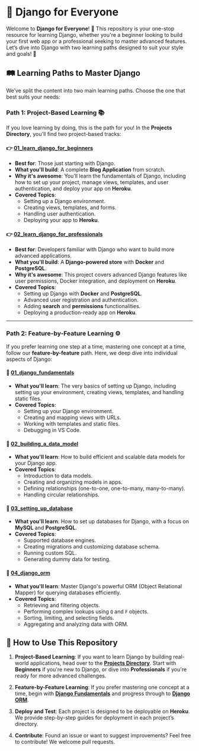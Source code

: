 # 🌟 Django for Everyone

Welcome to **Django for Everyone**! 🎉 This repository is your one-stop resource for learning Django, whether you're a beginner looking to build your first web app or a professional seeking to master advanced features. Let’s dive into Django with two learning paths designed to suit your style and goals! 🌟

## 🛤️ Learning Paths to Master Django

We’ve split the content into two main learning paths. Choose the one that best suits your needs:

### Path 1: Project-Based Learning 📚

If you love learning by doing, this is the path for you! In the **Projects Directory**, you'll find two project-based tracks:

#### 👉 [01_learn_django_for_beginners](https://github.com/HashimThePassionate/django-for-everyone/tree/main/projects/01_learn_django_for_beginners)
- **Best for**: Those just starting with Django.
- **What you'll build**: A complete **Blog Application** from scratch.
- **Why it's awesome**: You’ll learn the fundamentals of Django, including how to set up your project, manage views, templates, and user authentication, and deploy your app on **Heroku**.
- **Covered Topics**:
  - Setting up a Django environment.
  - Creating views, templates, and forms.
  - Handling user authentication.
  - Deploying your app to **Heroku**.
  
#### 👉 [02_learn_django_for_professionals](https://github.com/HashimThePassionate/django-for-everyone/tree/main/projects/02_learn_django_for_professionals)
- **Best for**: Developers familiar with Django who want to build more advanced applications.
- **What you'll build**: A **Django-powered store** with **Docker** and **PostgreSQL**.
- **Why it's awesome**: This project covers advanced Django features like user permissions, Docker integration, and deployment on **Heroku**.
- **Covered Topics**:
  - Setting up Django with **Docker** and **PostgreSQL**.
  - Advanced user registration and authentication.
  - Adding **search** and **permissions** functionalities.
  - Deploying a production-ready app on **Heroku**.

---

### Path 2: Feature-by-Feature Learning ⚙️

If you prefer learning one step at a time, mastering one concept at a time, follow our **feature-by-feature** path. Here, we deep dive into individual aspects of Django:

#### 📘 [01_django_fundamentals](https://github.com/HashimThePassionate/django-for-everyone/tree/main/01_django_fundamentals)
- **What you'll learn**: The very basics of setting up Django, including setting up your environment, creating views, templates, and handling static files.
- **Covered Topics**:
  - Setting up your Django environment.
  - Creating and mapping views with URLs.
  - Working with templates and static files.
  - Debugging in VS Code.

#### 📘 [02_building_a_data_model](https://github.com/HashimThePassionate/django-for-everyone/tree/main/02_building_a_data_model)
- **What you'll learn**: How to build efficient and scalable data models for your Django app.
- **Covered Topics**:
  - Introduction to data models.
  - Creating and organizing models in apps.
  - Defining relationships (one-to-one, one-to-many, many-to-many).
  - Handling circular relationships.

#### 📘 [03_setting_up_database](https://github.com/HashimThePassionate/django-for-everyone/tree/main/03_setting_up_database)
- **What you'll learn**: How to set up databases for Django, with a focus on **MySQL** and **PostgreSQL**.
- **Covered Topics**:
  - Supported database engines.
  - Creating migrations and customizing database schema.
  - Running custom SQL.
  - Generating dummy data for testing.

#### 📘 [04_django_orm](https://github.com/HashimThePassionate/django-for-everyone/tree/main/04_django_orm)
- **What you'll learn**: Master Django's powerful ORM (Object Relational Mapper) for querying databases efficiently.
- **Covered Topics**:
  - Retrieving and filtering objects.
  - Performing complex lookups using `Q` and `F` objects.
  - Sorting, limiting, and selecting fields.
  - Aggregating and analyzing data with ORM.

## 🎯 How to Use This Repository

1. **Project-Based Learning**: If you want to learn Django by building real-world applications, head over to the **[Projects Directory](projects/)**. Start with **Beginners** if you're new to Django, or dive into **Professionals** if you're ready for more advanced challenges.
   
2. **Feature-by-Feature Learning**: If you prefer mastering one concept at a time, begin with **[Django Fundamentals](01_django_fundamentals/)** and progress through to **[Django ORM](04_django_orm/)**.

3. **Deploy and Test**: Each project is designed to be deployable on **Heroku**. We provide step-by-step guides for deployment in each project’s directory.

4. **Contribute**: Found an issue or want to suggest improvements? Feel free to contribute! We welcome pull requests.

